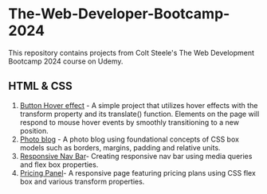 # The-Web-Developer-Bootcamp-2024
This repository contains projects from Colt Steele's The Web Development Bootcamp 2024 course on Udemy.

## HTML & CSS
1. [Button Hover effect](https://github.com/ImAkshayad/The-Web-Developer-Bootcamp-2024/tree/main/html-css/button-hover-effect/) - A simple project that utilizes hover effects with the transform property and its translate() function. Elements on the page will respond to mouse hover events by smoothly transitioning to a new position.
2. [Photo blog](https://github.com/ImAkshayad/The-Web-Developer-Bootcamp-2024/tree/main/html-css/photo-blog/) - A photo blog using foundational concepts of CSS box models such as borders, margins, padding and relative units.
3. [Responsive Nav Bar](https://github.com/ImAkshayad/The-Web-Developer-Bootcamp-2024/tree/main/html-css/responsive-nav-bar/)- Creating responsive nav bar using media queries and flex box properties.
4. [Pricing Panel](https://github.com/ImAkshayad/The-Web-Developer-Bootcamp-2024/tree/main/html-css/pricing-panel/)- A responsive page featuring pricing plans using CSS flex box and various transform properties.